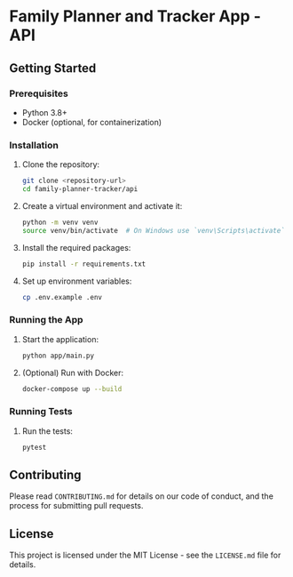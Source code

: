 # Family Planner and Tracker App - API


## Getting Started

### Prerequisites
- Python 3.8+
- Docker (optional, for containerization)

### Installation

1. Clone the repository:
    ```bash
    git clone <repository-url>
    cd family-planner-tracker/api
    ```

2. Create a virtual environment and activate it:
    ```bash
    python -m venv venv
    source venv/bin/activate  # On Windows use `venv\Scripts\activate`
    ```

3. Install the required packages:
    ```bash
    pip install -r requirements.txt
    ```

4. Set up environment variables:
    ```bash
    cp .env.example .env
    ```

### Running the App

1. Start the application:
    ```bash
    python app/main.py
    ```

2. (Optional) Run with Docker:
    ```bash
    docker-compose up --build
    ```

### Running Tests

1. Run the tests:
    ```bash
    pytest
    ```

## Contributing
Please read `CONTRIBUTING.md` for details on our code of conduct, and the process for submitting pull requests.

## License
This project is licensed under the MIT License - see the `LICENSE.md` file for details.